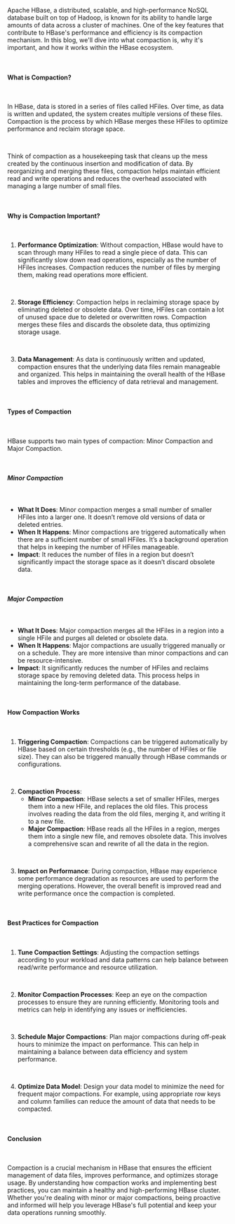 Apache HBase, a distributed, scalable, and high-performance NoSQL database built on top of Hadoop, is known for its ability to handle large amounts of data across a cluster of machines. One of the key features that contribute to HBase's performance and efficiency is its compaction mechanism. In this blog, we'll dive into what compaction is, why it's important, and how it works within the HBase ecosystem.

<br/>

#### What is Compaction?

<br/>

In HBase, data is stored in a series of files called HFiles. Over time, as data is written and updated, the system creates multiple versions of these files. Compaction is the process by which HBase merges these HFiles to optimize performance and reclaim storage space.

<br/>

Think of compaction as a housekeeping task that cleans up the mess created by the continuous insertion and modification of data. By reorganizing and merging these files, compaction helps maintain efficient read and write operations and reduces the overhead associated with managing a large number of small files.

<br/>

#### Why is Compaction Important?

<br/>

1. **Performance Optimization**: Without compaction, HBase would have to scan through many HFiles to read a single piece of data. This can significantly slow down read operations, especially as the number of HFiles increases. Compaction reduces the number of files by merging them, making read operations more efficient.

<br/>

2. **Storage Efficiency**: Compaction helps in reclaiming storage space by eliminating deleted or obsolete data. Over time, HFiles can contain a lot of unused space due to deleted or overwritten rows. Compaction merges these files and discards the obsolete data, thus optimizing storage usage.

<br/>

3. **Data Management**: As data is continuously written and updated, compaction ensures that the underlying data files remain manageable and organized. This helps in maintaining the overall health of the HBase tables and improves the efficiency of data retrieval and management.

<br/>

#### Types of Compaction

<br/>

HBase supports two main types of compaction: Minor Compaction and Major Compaction.

<br/>

##### Minor Compaction

<br/>

- **What It Does**: Minor compaction merges a small number of smaller HFiles into a larger one. It doesn’t remove old versions of data or deleted entries.
- **When It Happens**: Minor compactions are triggered automatically when there are a sufficient number of small HFiles. It’s a background operation that helps in keeping the number of HFiles manageable.
- **Impact**: It reduces the number of files in a region but doesn’t significantly impact the storage space as it doesn’t discard obsolete data.

<br/>

##### Major Compaction

<br/>

- **What It Does**: Major compaction merges all the HFiles in a region into a single HFile and purges all deleted or obsolete data.
- **When It Happens**: Major compactions are usually triggered manually or on a schedule. They are more intensive than minor compactions and can be resource-intensive.
- **Impact**: It significantly reduces the number of HFiles and reclaims storage space by removing deleted data. This process helps in maintaining the long-term performance of the database.

<br/>

#### How Compaction Works

<br/>

1. **Triggering Compaction**: Compactions can be triggered automatically by HBase based on certain thresholds (e.g., the number of HFiles or file size). They can also be triggered manually through HBase commands or configurations.

<br/>

2. **Compaction Process**:
   - **Minor Compaction**: HBase selects a set of smaller HFiles, merges them into a new HFile, and replaces the old files. This process involves reading the data from the old files, merging it, and writing it to a new file.
   - **Major Compaction**: HBase reads all the HFiles in a region, merges them into a single new file, and removes obsolete data. This involves a comprehensive scan and rewrite of all the data in the region.

<br/>

3. **Impact on Performance**: During compaction, HBase may experience some performance degradation as resources are used to perform the merging operations. However, the overall benefit is improved read and write performance once the compaction is completed.

<br/>

#### Best Practices for Compaction

<br/>

1. **Tune Compaction Settings**: Adjusting the compaction settings according to your workload and data patterns can help balance between read/write performance and resource utilization.

<br/>

2. **Monitor Compaction Processes**: Keep an eye on the compaction processes to ensure they are running efficiently. Monitoring tools and metrics can help in identifying any issues or inefficiencies.

<br/>

3. **Schedule Major Compactions**: Plan major compactions during off-peak hours to minimize the impact on performance. This can help in maintaining a balance between data efficiency and system performance.

<br/>

4. **Optimize Data Model**: Design your data model to minimize the need for frequent major compactions. For example, using appropriate row keys and column families can reduce the amount of data that needs to be compacted.

<br/>

#### Conclusion

<br/>

Compaction is a crucial mechanism in HBase that ensures the efficient management of data files, improves performance, and optimizes storage usage. By understanding how compaction works and implementing best practices, you can maintain a healthy and high-performing HBase cluster. Whether you're dealing with minor or major compactions, being proactive and informed will help you leverage HBase's full potential and keep your data operations running smoothly.
